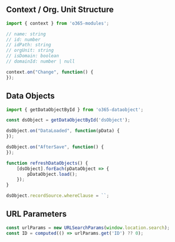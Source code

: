 ## Context / Org. Unit Structure
```typescript
import { context } from 'o365-modules';

// name: string
// id: number
// idPath: string
// orgUnit: string
// isDomain: boolean
// domainId: number | null

context.on("Change", function() {
});
```

## Data Objects
```typescript
import { getDataObjectById } from 'o365-dataobject';

const dsObject = getDataObjectById('dsObject');

dsObject.on("DataLoaded", function(pData) {
});

dsObject.on("AfterSave", function() {
});

function refreshDataObjects() {
    [dsObject].forEach(pDataObject => {
        pDataObject.load();
    });
}

dsObject.recordSource.whereClause = ``;
```

## URL Parameters
```typescript
const urlParams = new URLSearchParams(window.location.search);
const ID = computed(() => urlParams.get('ID') ?? 0);
```